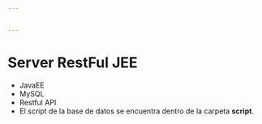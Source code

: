 ```yaml
---


---
```


<h1 id="server-restful-jee">Server RestFul JEE</h1>
<ul>
<li>JavaEE</li>
<li>MySQL</li>
<li>Restful API</li>
<li>El script de la base de datos se encuentra dentro de la carpeta <strong>script</strong>.</li>
</ul>

